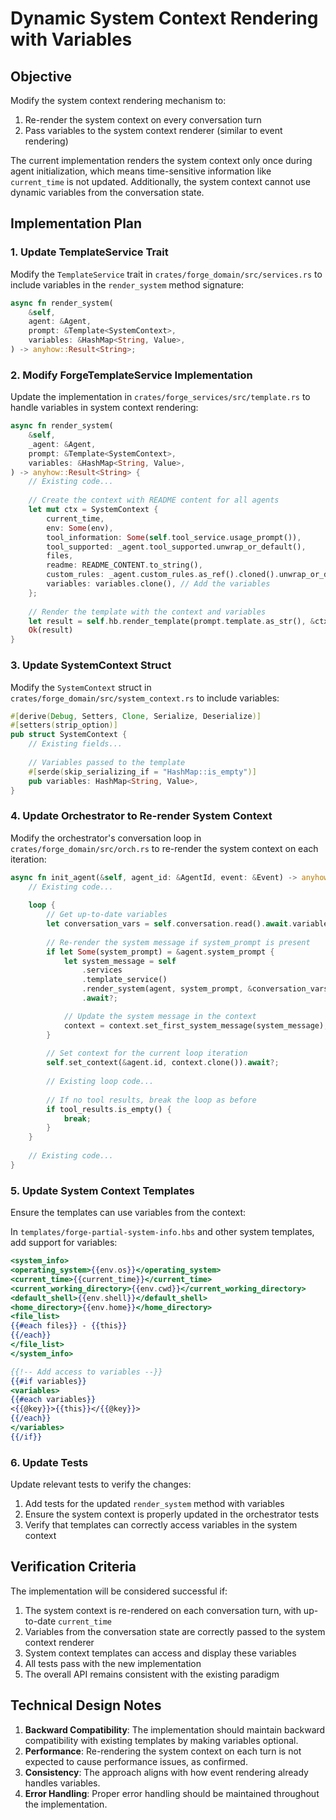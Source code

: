 # Dynamic System Context Rendering with Variables

## Objective

Modify the system context rendering mechanism to:


1. Re-render the system context on every conversation turn
2. Pass variables to the system context renderer (similar to event rendering)

The current implementation renders the system context only once during agent initialization, which means time-sensitive information like `current_time` is not updated. Additionally, the system context cannot use dynamic variables from the conversation state.

## Implementation Plan

### 1. Update TemplateService Trait

Modify the `TemplateService` trait in `crates/forge_domain/src/services.rs` to include variables in the `render_system` method signature:

```rust
async fn render_system(
    &self,
    agent: &Agent,
    prompt: &Template<SystemContext>,
    variables: &HashMap<String, Value>,
) -> anyhow::Result<String>;
```

### 2. Modify ForgeTemplateService Implementation

Update the implementation in `crates/forge_services/src/template.rs` to handle variables in system context rendering:

```rust
async fn render_system(
    &self,
    _agent: &Agent,
    prompt: &Template<SystemContext>,
    variables: &HashMap<String, Value>,
) -> anyhow::Result<String> {
    // Existing code...
    
    // Create the context with README content for all agents
    let mut ctx = SystemContext {
        current_time,
        env: Some(env),
        tool_information: Some(self.tool_service.usage_prompt()),
        tool_supported: _agent.tool_supported.unwrap_or_default(),
        files,
        readme: README_CONTENT.to_string(),
        custom_rules: _agent.custom_rules.as_ref().cloned().unwrap_or_default(),
        variables: variables.clone(), // Add the variables
    };
    
    // Render the template with the context and variables
    let result = self.hb.render_template(prompt.template.as_str(), &ctx)?;
    Ok(result)
}
```

### 3. Update SystemContext Struct

Modify the `SystemContext` struct in `crates/forge_domain/src/system_context.rs` to include variables:

```rust
#[derive(Debug, Setters, Clone, Serialize, Deserialize)]
#[setters(strip_option)]
pub struct SystemContext {
    // Existing fields...
    
    // Variables passed to the template
    #[serde(skip_serializing_if = "HashMap::is_empty")]
    pub variables: HashMap<String, Value>,
}
```

### 4. Update Orchestrator to Re-render System Context

Modify the orchestrator's conversation loop in `crates/forge_domain/src/orch.rs` to re-render the system context on each iteration:

```rust
async fn init_agent(&self, agent_id: &AgentId, event: &Event) -> anyhow::Result<()> {
    // Existing code...
    
    loop {
        // Get up-to-date variables
        let conversation_vars = self.conversation.read().await.variables.clone();
        
        // Re-render the system message if system_prompt is present
        if let Some(system_prompt) = &agent.system_prompt {
            let system_message = self
                .services
                .template_service()
                .render_system(agent, system_prompt, &conversation_vars)
                .await?;

            // Update the system message in the context
            context = context.set_first_system_message(system_message);
        }
        
        // Set context for the current loop iteration
        self.set_context(&agent.id, context.clone()).await?;
        
        // Existing loop code...
        
        // If no tool results, break the loop as before
        if tool_results.is_empty() {
            break;
        }
    }
    
    // Existing code...
}
```

### 5. Update System Context Templates

Ensure the templates can use variables from the context:

In `templates/forge-partial-system-info.hbs` and other system templates, add support for variables:

```handlebars
<system_info>
<operating_system>{{env.os}}</operating_system>
<current_time>{{current_time}}</current_time>
<current_working_directory>{{env.cwd}}</current_working_directory>
<default_shell>{{env.shell}}</default_shell>
<home_directory>{{env.home}}</home_directory>
<file_list>
{{#each files}} - {{this}}
{{/each}}
</file_list>
</system_info>

{{!-- Add access to variables --}}
{{#if variables}}
<variables>
{{#each variables}}
<{{@key}}>{{this}}</{{@key}}>
{{/each}}
</variables>
{{/if}}
```

### 6. Update Tests

Update relevant tests to verify the changes:


1. Add tests for the updated `render_system` method with variables
2. Ensure the system context is properly updated in the orchestrator tests
3. Verify that templates can correctly access variables in the system context

## Verification Criteria

The implementation will be considered successful if:


1. The system context is re-rendered on each conversation turn, with up-to-date `current_time`
2. Variables from the conversation state are correctly passed to the system context renderer
3. System context templates can access and display these variables
4. All tests pass with the new implementation
5. The overall API remains consistent with the existing paradigm

## Technical Design Notes


1. **Backward Compatibility**: The implementation should maintain backward compatibility with existing templates by making variables optional.
2. **Performance**: Re-rendering the system context on each turn is not expected to cause performance issues, as confirmed.
3. **Consistency**: The approach aligns with how event rendering already handles variables.
4. **Error Handling**: Proper error handling should be maintained throughout the implementation.


